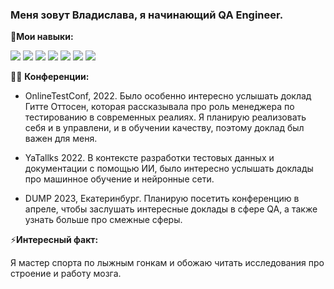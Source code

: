 ### Меня зовут Владислава, я начинающий QA Engineer.
:large_orange_diamond:**Мои навыки:**

<img src="https://img.shields.io/badge/POSTMAN-black?style=for-the-badge&logo=POSTMAN&logoColor=orange"/> <img src="https://img.shields.io/badge/JavaScript-black?style=for-the-badge&logo=JavaScript&logoColor=yellow"/> <img src="https://img.shields.io/badge/Android Studio-black?style=for-the-badge&logo=POSTMAN&logoColor=orange"/> <img src="https://img.shields.io/badge/Jira-black?style=for-the-badge&logo=Jira Software&logoColor=blue"/> <img src="https://img.shields.io/badge/Git-black?style=for-the-badge&logo=Git&logoColor=orange"/> <img src="https://img.shields.io/badge/PostgreSQL-black?style=for-the-badge&logo=PostgreSQL&logoColor=blue"/> <img src="https://img.shields.io/badge/Charles-black?style=for-the-badge&logo=НАЗВАНИЕ ЛОГОТИПА&logoColor=ЦВЕТ ЛОГОТИПА"/>

👨‍💻 **Конференции:**

* OnlineTestConf, 2022. Было особенно интересно услышать доклад Гитте Оттосен, которая рассказывала про роль менеджера по тестированию в современных реалиях. Я планирую реализовать себя и в управлени, и в обучении качеству, поэтому доклад был важен для меня.

* YaTallks 2022. В контексте разработки тестовых данных и документации с помощью ИИ, было интересно услышать доклады про машинное обучение и нейронные сети.

* DUMP 2023, Екатеринбург. Планирую посетить конференцию в апреле, чтобы заслушать интересные доклады в сфере QA, а также узнать больше про смежные сферы.

⚡**Интересный факт:** 

Я мастер спорта по лыжным гонкам и обожаю читать исследования про строение и работу мозга.


